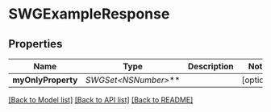 # SWGExampleResponse

## Properties
Name | Type | Description | Notes
------------ | ------------- | ------------- | -------------
**myOnlyProperty** | **SWGSet&lt;NSNumber*&gt;*** |  | [optional] 

[[Back to Model list]](../README.md#documentation-for-models) [[Back to API list]](../README.md#documentation-for-api-endpoints) [[Back to README]](../README.md)


